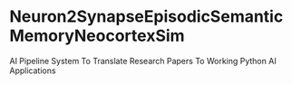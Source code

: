 # Neuron2SynapseEpisodicSemanticMemoryNeocortexSim
AI Pipeline System To Translate Research Papers To Working Python AI Applications
